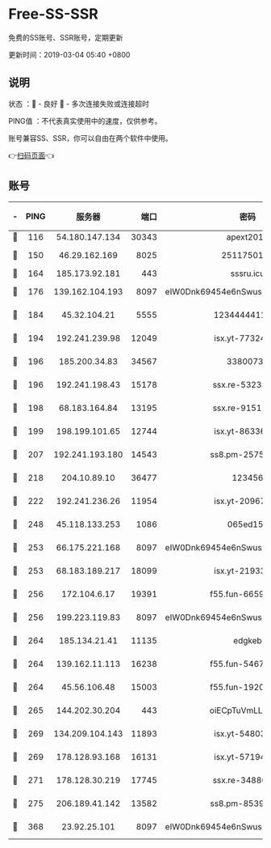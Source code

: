# Free-SS-SSR

免费的SS账号、SSR账号，定期更新

更新时间：2019-03-04 05:40 +0800

## 说明

状态     ：🙂 - 良好 🙁 - 多次连接失败或连接超时

PING值   ：不代表真实使用中的速度，仅供参考。

账号兼容SS、SSR，你可以自由在两个软件中使用。

👉[扫码页面](https://liesauer.github.io/free-ss-ssr.github.io/)👈

## 账号

|-|PING|服务器|端口|密码|加密方式|区域|
|:----:|:----:|:-----:|-----:|:----:|:----:|:----:|
|🙂|116|54.180.147.134|30343|apext2019|chacha20|KR|
|🙂|150|46.29.162.169|8025|2511750146|aes-256-cfb|RU|
|🙂|164|185.173.92.181|443|sssru.icu|rc4-md5|RU|
|🙂|176|139.162.104.193|8097|eIW0Dnk69454e6nSwuspv9DmS201tQ0D|aes-256-cfb|JP|
|🙂|184|45.32.104.21|5555|1234444411111|aes-256-cfb|SG|
|🙂|194|192.241.239.98|12049|isx.yt-77324460|aes-256-cfb|US|
|🙂|196|185.200.34.83|34567|33800731|aes-256-cfb|US|
|🙂|196|192.241.198.43|15178|ssx.re-53233906|aes-256-cfb|US|
|🙂|198|68.183.164.84|13195|ssx.re-91511451|aes-256-cfb|US|
|🙂|199|198.199.101.65|12744|isx.yt-86336141|aes-256-cfb|US|
|🙂|207|192.241.193.180|14543|ss8.pm-25759164|aes-256-cfb|US|
|🙂|218|204.10.89.10|36477|123456|aes-256-cfb|US|
|🙂|222|192.241.236.26|11954|isx.yt-20967574|aes-256-cfb|US|
|🙂|248|45.118.133.253|1086|065ed15a|aes-256-cfb|SG|
|🙂|253|66.175.221.168|8097|eIW0Dnk69454e6nSwuspv9DmS201tQ0D|aes-256-cfb|US|
|🙂|253|68.183.189.217|18099|isx.yt-21933361|aes-256-cfb|SG|
|🙂|256|172.104.6.17|19391|f55.fun-66594253|aes-256-cfb|US|
|🙂|256|199.223.119.83|8097|eIW0Dnk69454e6nSwuspv9DmS201tQ0D|aes-256-cfb|US|
|🙂|264|185.134.21.41|11135|edgkeb|aes-256-cfb|GB|
|🙂|264|139.162.11.113|16238|f55.fun-54673492|aes-256-cfb|SG|
|🙂|264|45.56.106.48|15003|f55.fun-19202286|aes-256-cfb|US|
|🙂|265|144.202.30.204|443|oiECpTuVmLLxk4Ts|aes-256-cfb|US|
|🙂|269|134.209.104.143|11893|isx.yt-54803040|aes-256-cfb|SG|
|🙂|269|178.128.93.168|16131|isx.yt-57194887|aes-256-cfb|SG|
|🙂|271|178.128.30.219|17745|ssx.re-34880503|aes-256-cfb|SG|
|🙂|275|206.189.41.142|13582|ss8.pm-85391880|aes-256-cfb|SG|
|🙂|368|23.92.25.101|8097|eIW0Dnk69454e6nSwuspv9DmS201tQ0D|aes-256-cfb|US|
